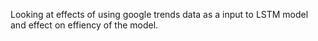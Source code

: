 Looking at effects of using google trends data as a input to LSTM model and effect on effiency of the model.
